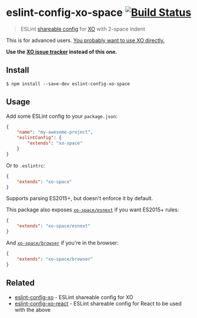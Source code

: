 # eslint-config-xo-space [![Build Status](https://travis-ci.org/xojs/eslint-config-xo-space.svg?branch=master)](https://travis-ci.org/xojs/eslint-config-xo-space)

> ESLint [shareable config](http://eslint.org/docs/developer-guide/shareable-configs.html) for [XO](https://github.com/xojs/xo) with 2-space indent

This is for advanced users. [You probably want to use XO directly.](https://github.com/xojs/eslint-config-xo#use-the-xo-cli-instead)

**Use the [XO issue tracker](https://github.com/xojs/xo/issues) instead of this one.**


## Install

```
$ npm install --save-dev eslint-config-xo-space
```


## Usage

Add some ESLint config to your `package.json`:

```json
{
	"name": "my-awesome-project",
	"eslintConfig": {
		"extends": "xo-space"
	}
}
```

Or to `.eslintrc`:

```json
{
	"extends": "xo-space"
}
```

Supports parsing ES2015+, but doesn't enforce it by default.

This package also exposes [`xo-space/esnext`](esnext.js) if you want ES2015+ rules:

```json
{
	"extends": "xo-space/esnext"
}
```

And [`xo-space/browser`](browser.js) if you're in the browser:

```json
{
	"extends": "xo-space/browser"
}
```


## Related

- [eslint-config-xo](https://github.com/xojs/eslint-config-xo) - ESLint shareable config for XO
- [eslint-config-xo-react](https://github.com/xojs/eslint-config-xo-react) - ESLint shareable config for React to be used with the above
